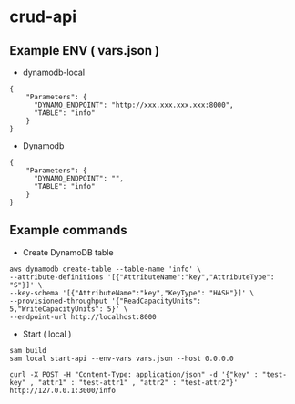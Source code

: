 # crud-api

## Example ENV ( vars.json )

- dynamodb-local
```
{
    "Parameters": {
      "DYNAMO_ENDPOINT": "http://xxx.xxx.xxx.xxx:8000",
      "TABLE": "info"
    }
}
```
 - Dynamodb
```
{
    "Parameters": {
      "DYNAMO_ENDPOINT": "",
      "TABLE": "info"
    }
}
```

## Example commands

- Create DynamoDB table
```
aws dynamodb create-table --table-name 'info' \
--attribute-definitions '[{"AttributeName":"key","AttributeType": "S"}]' \
--key-schema '[{"AttributeName":"key","KeyType": "HASH"}]' \
--provisioned-throughput '{"ReadCapacityUnits": 5,"WriteCapacityUnits": 5}' \
--endpoint-url http://localhost:8000
```

- Start ( local )
```
sam build
sam local start-api --env-vars vars.json --host 0.0.0.0
```

```
curl -X POST -H "Content-Type: application/json" -d '{"key" : "test-key" , "attr1" : "test-attr1" , "attr2" : "test-attr2"}' http://127.0.0.1:3000/info
```